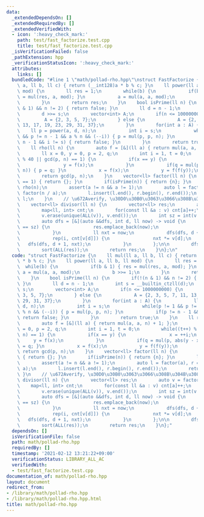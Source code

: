```yaml
---
data:
  _extendedDependsOn: []
  _extendedRequiredBy: []
  _extendedVerifiedWith:
  - icon: ':heavy_check_mark:'
    path: test/fast_factorize.test.cpp
    title: test/fast_factorize.test.cpp
  _isVerificationFailed: false
  _pathExtension: hpp
  _verificationStatusIcon: ':heavy_check_mark:'
  attributes:
    links: []
  bundledCode: "#line 1 \"math/pollad-rho.hpp\"\nstruct FastFactorize {\n    ll mul(ll\
    \ a, ll b, ll c) { return (__int128)a * b % c; }\n    ll power(ll a, ll b, ll\
    \ mod) {\n        ll res = 1;\n        while(b) {\n            if(b & 1) { res\
    \ = mul(res, a, mod); }\n            a = mul(a, a, mod);\n            b >>= 1;\n\
    \        }\n        return res;\n    }\n    bool isPrime(ll n) {\n        if(!(n\
    \ & 1) && n != 2) { return false; }\n        ll d = n - 1;\n        int s = __builtin_ctzll(d);\n\
    \        d >>= s;\n        vector<int> A;\n        if(n <= 1000000000) {\n   \
    \         A = {2, 3, 5, 7};\n        } else {\n            A = {2, 3, 5, 7, 11,\
    \ 13, 17, 19, 23, 29, 31, 37};\n        }\n        for(int a : A) {\n        \
    \    ll p = power(a, d, n);\n            int i = s;\n            while(p != 1\
    \ && p != n - 1 && a % n && (--i)) { p = mul(p, p, n); }\n            if(p !=\
    \ n - 1 && i != s) { return false; }\n        }\n        return true;\n    }\n\
    \    ll rho(ll n) {\n        auto f = [&](ll a) { return mul(a, a, n) + 1; };\n\
    \        ll x = 0, y = 0, p = 2, q;\n        int i = 1, t = 0;\n        while((t++)\
    \ % 40 || gcd(p, n) == 1) {\n            if(x == y) {\n                x = ++i;\n\
    \                y = f(x);\n            }\n            if(q = mul(p, abs(y - x),\
    \ n)) { p = q; }\n            x = f(x);\n            y = f(f(y));\n        }\n\
    \        return gcd(p, n);\n    }\n    vector<ll> factor(ll n) {\n        if(n\
    \ == 1) { return {}; }\n        if(isPrime(n)) { return {n}; }\n        ll a =\
    \ rho(n);\n        assert(a != n && a != 1);\n        auto l = factor(a), r =\
    \ factor(n / a);\n        l.insert(l.end(), r.begin(), r.end());\n        return\
    \ l;\n    }\n    // \u672Averify, \u30D0\u30B0\u3063\u3066\u308B\u304B\u3082\n\
    \    vector<ll> divisor(ll n) {\n        vector<ll> res;\n        auto v = factor(n);\n\
    \        map<ll, int> cnt;\n        for(const ll &a : v) cnt[a]++;\n        sort(ALL(v));\n\
    \        v.erase(unique(ALL(v)), v.end());\n        int sz = int(v.size());\n\n\
    \        auto dfs = [&](auto &&dfs, int d, ll now) -> void {\n            if(d\
    \ == sz) {\n                res.emplace_back(now);\n                return;\n\
    \            }\n            ll nxt = now;\n            dfs(dfs, d + 1, nxt);\n\
    \            rep(i, cnt[v[d]]) {\n                nxt *= v[d];\n             \
    \   dfs(dfs, d + 1, nxt);\n            }\n        };\n\n        dfs(dfs, 0, 1);\n\
    \        sort(ALL(res));\n        return res;\n    }\n};\n"
  code: "struct FastFactorize {\n    ll mul(ll a, ll b, ll c) { return (__int128)a\
    \ * b % c; }\n    ll power(ll a, ll b, ll mod) {\n        ll res = 1;\n      \
    \  while(b) {\n            if(b & 1) { res = mul(res, a, mod); }\n           \
    \ a = mul(a, a, mod);\n            b >>= 1;\n        }\n        return res;\n\
    \    }\n    bool isPrime(ll n) {\n        if(!(n & 1) && n != 2) { return false;\
    \ }\n        ll d = n - 1;\n        int s = __builtin_ctzll(d);\n        d >>=\
    \ s;\n        vector<int> A;\n        if(n <= 1000000000) {\n            A = {2,\
    \ 3, 5, 7};\n        } else {\n            A = {2, 3, 5, 7, 11, 13, 17, 19, 23,\
    \ 29, 31, 37};\n        }\n        for(int a : A) {\n            ll p = power(a,\
    \ d, n);\n            int i = s;\n            while(p != 1 && p != n - 1 && a\
    \ % n && (--i)) { p = mul(p, p, n); }\n            if(p != n - 1 && i != s) {\
    \ return false; }\n        }\n        return true;\n    }\n    ll rho(ll n) {\n\
    \        auto f = [&](ll a) { return mul(a, a, n) + 1; };\n        ll x = 0, y\
    \ = 0, p = 2, q;\n        int i = 1, t = 0;\n        while((t++) % 40 || gcd(p,\
    \ n) == 1) {\n            if(x == y) {\n                x = ++i;\n           \
    \     y = f(x);\n            }\n            if(q = mul(p, abs(y - x), n)) { p\
    \ = q; }\n            x = f(x);\n            y = f(f(y));\n        }\n       \
    \ return gcd(p, n);\n    }\n    vector<ll> factor(ll n) {\n        if(n == 1)\
    \ { return {}; }\n        if(isPrime(n)) { return {n}; }\n        ll a = rho(n);\n\
    \        assert(a != n && a != 1);\n        auto l = factor(a), r = factor(n /\
    \ a);\n        l.insert(l.end(), r.begin(), r.end());\n        return l;\n   \
    \ }\n    // \u672Averify, \u30D0\u30B0\u3063\u3066\u308B\u304B\u3082\n    vector<ll>\
    \ divisor(ll n) {\n        vector<ll> res;\n        auto v = factor(n);\n    \
    \    map<ll, int> cnt;\n        for(const ll &a : v) cnt[a]++;\n        sort(ALL(v));\n\
    \        v.erase(unique(ALL(v)), v.end());\n        int sz = int(v.size());\n\n\
    \        auto dfs = [&](auto &&dfs, int d, ll now) -> void {\n            if(d\
    \ == sz) {\n                res.emplace_back(now);\n                return;\n\
    \            }\n            ll nxt = now;\n            dfs(dfs, d + 1, nxt);\n\
    \            rep(i, cnt[v[d]]) {\n                nxt *= v[d];\n             \
    \   dfs(dfs, d + 1, nxt);\n            }\n        };\n\n        dfs(dfs, 0, 1);\n\
    \        sort(ALL(res));\n        return res;\n    }\n};"
  dependsOn: []
  isVerificationFile: false
  path: math/pollad-rho.hpp
  requiredBy: []
  timestamp: '2021-02-12 13:21:22+09:00'
  verificationStatus: LIBRARY_ALL_AC
  verifiedWith:
  - test/fast_factorize.test.cpp
documentation_of: math/pollad-rho.hpp
layout: document
redirect_from:
- /library/math/pollad-rho.hpp
- /library/math/pollad-rho.hpp.html
title: math/pollad-rho.hpp
---
```

